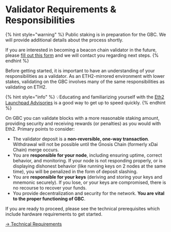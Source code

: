 # Validator Requirements & Responsibilities

{% hint style="warning" %}
Public staking is in preparation for the GBC. We will provide additional details about the process shortly.

If you are interested in becoming a beacon chain validator in the future, please [fill out this form](https://airtable.com/shrrzJsRLa767gpcQ) and we will contact you regarding next steps.
{% endhint %}

Before getting started, it is important to have an understanding of your responsibilities as a validator. As an ETH2-mirrored environment with lower stakes, validating on the GBC involves many of the same responsibilities as validating on ETH2.&#x20;

{% hint style="info" %}
💡Educating and familiarizing yourself with the [Eth2 Launchpad Advisories](https://launchpad.ethereum.org/en/overview) is a good way to get up to speed quickly.
{% endhint %}

On GBC you can validate blocks with a more reasonable staking amount, providing security and receiving rewards (or penalties) as you would with Eth2. Primary points to consider:

* The validator deposit is a **non-reversible, one-way transaction**. Withdrawal will not be possible until the Gnosis Chain (formerly xDai Chain) merge occurs.
* You are **responsible for your node**, including ensuring uptime, correct behavior, and monitoring. If your node is not responding properly, or is displaying dishonest behavior (like running keys on 2 nodes at the same time), you will be penalized in the form of deposit slashing.
* You are **responsible for your keys** (deriving and storing your keys and mnemonic securely). If you lose, or your keys are compromised, there is no recourse to recover your funds.
* You provide decentralization and security for the network. **You are vital to the proper functioning of GBC**.

If you are ready to proceed, please see the technical prerequisites which include hardware requirements to get started.

[-> Technical Requirements](technical-requirements.md)
